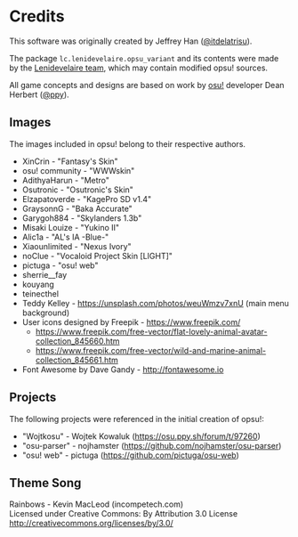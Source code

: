 Credits
=======

This software was originally created by Jeffrey Han ([@itdelatrisu](https://github.com/itdelatrisu/)).

The package `lc.lenidevelaire.opsu_variant` and its contents were made by the [Lenidevelaire team](https://github.com/Lenidevelaire), which may contain modified opsu! sources.

All game concepts and designs are based on work by [osu!](https://osu.ppy.sh/)
developer Dean Herbert ([@ppy](https://github.com/ppy)).

Images
------
The images included in opsu! belong to their respective authors.

* XinCrin - "Fantasy's Skin"
* osu! community - "WWWskin"
* AdithyaHarun - "Metro"
* Osutronic - "Osutronic's Skin"
* Elzapatoverde - "KagePro SD v1.4"
* GraysonnG - "Baka Accurate"
* Garygoh884 - "Skylanders 1.3b"
* Misaki Louize - "Yukino II"
* Alic1a - "AL's IA -Blue-"
* Xiaounlimited - "Nexus Ivory"
* noClue - "Vocaloid Project Skin [LIGHT]"
* pictuga - "osu! web"
* sherrie__fay
* kouyang
* teinecthel
* Teddy Kelley - https://unsplash.com/photos/weuWmzv7xnU (main menu background)
* User icons designed by Freepik - https://www.freepik.com/
	* https://www.freepik.com/free-vector/flat-lovely-animal-avatar-collection_845660.htm
	* https://www.freepik.com/free-vector/wild-and-marine-animal-collection_845661.htm
* Font Awesome by Dave Gandy - http://fontawesome.io

Projects
--------
The following projects were referenced in the initial creation of opsu!:

* "Wojtkosu" - Wojtek Kowaluk (https://osu.ppy.sh/forum/t/97260)
* "osu-parser" - nojhamster (https://github.com/nojhamster/osu-parser)
* "osu! web" - pictuga (https://github.com/pictuga/osu-web)

Theme Song
----------
Rainbows - Kevin MacLeod (incompetech.com)  
Licensed under Creative Commons: By Attribution 3.0 License  
http://creativecommons.org/licenses/by/3.0/
